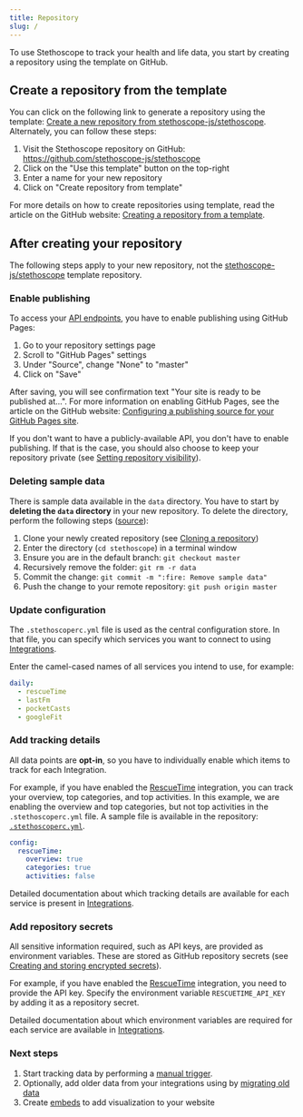 ```yaml
---
title: Repository
slug: /
---
```


To use Stethoscope to track your health and life data, you start by creating a repository using the template on GitHub.

## Create a repository from the template

You can click on the following link to generate a repository using the template: [Create a new repository from stethoscope-js/stethoscope](https://github.com/stethoscope-js/stethoscope/generate). Alternately, you can follow these steps:

1. Visit the Stethoscope repository on GitHub: https://github.com/stethoscope-js/stethoscope
2. Click on the "Use this template" button on the top-right
3. Enter a name for your new repository
4. Click on "Create repository from template"

For more details on how to create repositories using template, read the article on the GitHub website: [Creating a repository from a template](https://docs.github.com/en/github/creating-cloning-and-archiving-repositories/creating-a-repository-from-a-template).

## After creating your repository

The following steps apply to your new repository, not the [stethoscope-js/stethoscope](https://github.com/stethoscope-js/stethoscope) template repository.

### Enable publishing

To access your [API endpoints](./api), you have to enable publishing using GitHub Pages:

1. Go to your repository settings page
2. Scroll to "GitHub Pages" settings
3. Under "Source", change "None" to "master"
4. Click on "Save"

After saving, you will see confirmation text "Your site is ready to be published at...". For more information on enabling GitHub Pages, see the article on the GitHub website: [Configuring a publishing source for your GitHub Pages site](https://docs.github.com/en/github/working-with-github-pages/configuring-a-publishing-source-for-your-github-pages-site).

If you don't want to have a publicly-available API, you don't have to enable publishing. If that is the case, you should also choose to keep your repository private (see [Setting repository visibility](https://docs.github.com/en/github/administering-a-repository/setting-repository-visibility)).

### Deleting sample data

There is sample data available in the `data` directory. You have to start by **deleting the `data` directory** in your new repository. To delete the directory, perform the following steps ([source](https://github.community/t/how-to-delete-multiples-files-in-github/702/3)):

1. Clone your newly created repository (see [Cloning a repository](https://docs.github.com/en/github/creating-cloning-and-archiving-repositories/cloning-a-repository))
2. Enter the directory (`cd stethoscope`) in a terminal window
3. Ensure you are in the default branch: `git checkout master`
4. Recursively remove the folder: `git rm -r data`
5. Commit the change: `git commit -m ":fire: Remove sample data"`
6. Push the change to your remote repository: `git push origin master`

### Update configuration

The `.stethoscoperc.yml` file is used as the central configuration store. In that file, you can specify which services you want to connect to using [Integrations](/docs/integrations).

Enter the camel-cased names of all services you intend to use, for example:

```yaml
daily:
  - rescueTime
  - lastFm
  - pocketCasts
  - googleFit
```

### Add tracking details

All data points are **opt-in**, so you have to individually enable which items to track for each Integration.

For example, if you have enabled the [RescueTime](/docs/integrations/rescuetime) integration, you can track your overview, top categories, and top activities. In this example, we are enabling the overview and top categories, but not top activities in the `.stethoscoperc.yml` file. A sample file is available in the repository: [`.stethoscoperc.yml`](https://github.com/stethoscope-js/stethoscope/blob/master/.stethoscoperc.yml).

```yaml
config:
  rescueTime:
    overview: true
    categories: true
    activities: false
```

Detailed documentation about which tracking details are available for each service is present in [Integrations](/docs/integrations).

### Add repository secrets

All sensitive information required, such as API keys, are provided as environment variables. These are stored as GitHub repository secrets (see [Creating and storing encrypted secrets](https://docs.github.com/en/actions/configuring-and-managing-workflows/creating-and-storing-encrypted-secrets)).

For example, if you have enabled the [RescueTime](/docs/integrations/rescuetime) integration, you need to provide the API key. Specify the environment variable `RESCUETIME_API_KEY` by adding it as a repository secret.

Detailed documentation about which environment variables are required for each service are available in [Integrations](/docs/integrations).

### Next steps

1. Start tracking data by performing a [manual trigger](./manual-triggers).
1. Optionally, add older data from your integrations using by [migrating old data](./migrating-old-data)
1. Create [embeds](/docs/embed) to add visualization to your website
